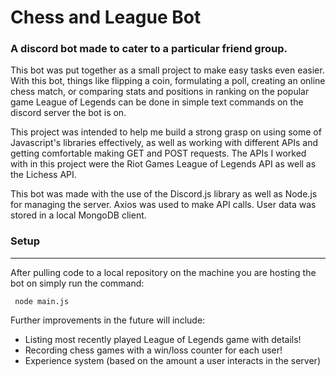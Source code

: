 # Chess and League Bot

### A discord bot made to cater to a particular friend group.

This bot was put together as a small project to make easy tasks even easier. With this bot, things like
flipping a coin, formulating a poll, creating an online chess match, or comparing stats and positions in ranking on the
popular game League of Legends can be done in simple text commands on the discord server the bot is on.

This project was intended to help me build a strong grasp on using some of Javascript's libraries effectively, as well as working with different
APIs and getting comfortable making GET and POST requests. The APIs I worked with in this project were the Riot Games
League of Legends API as well as the Lichess API.

This bot was made with the use of the Discord.js library as well as Node.js for managing the server. Axios was used to
make API calls. User data was stored in a local MongoDB client.

### Setup
-----
After pulling code to a local repository on the machine you are hosting the bot on simply run the command:

````
 node main.js
````

Further improvements in the future will include:

-   Listing most recently played League of Legends game with details!
-   Recording chess games with a win/loss counter for each user!
-   Experience system (based on the amount a user interacts in the server)
